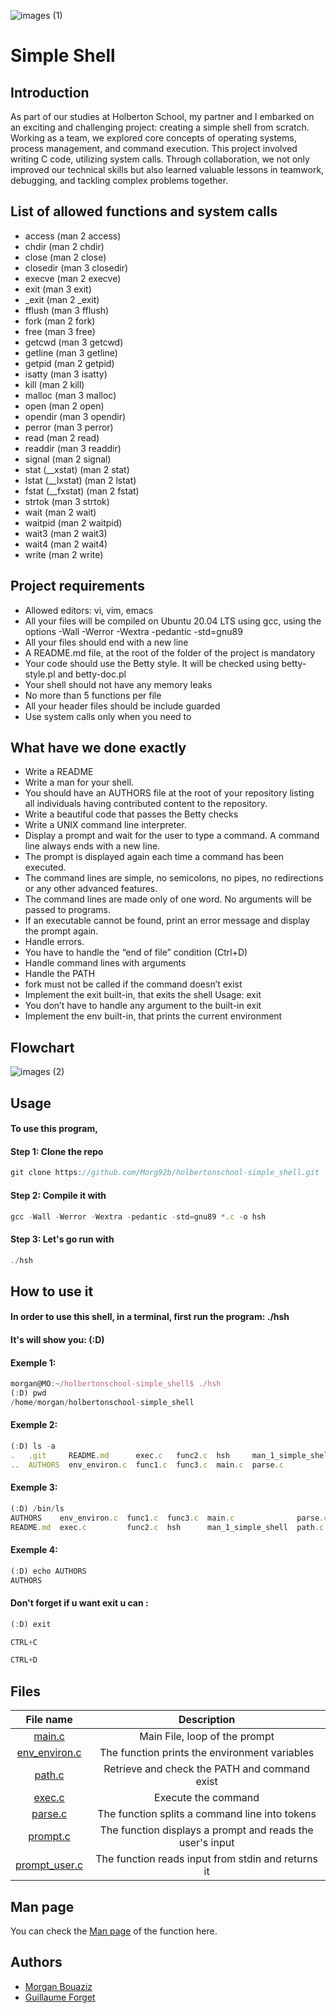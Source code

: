 ![images (1)](https://github.com/Morg92b/holbertonschool-simple_shell/blob/morgan/shell%20project%20.jpg)

# Simple Shell

## Introduction 
As part of our studies at Holberton School, my partner and I embarked on an exciting and challenging project: creating a simple shell from scratch. Working as a team, we explored core concepts of operating systems, process management, and command execution. This project involved writing C code, utilizing system calls. Through collaboration, we not only improved our technical skills but also learned valuable lessons in teamwork, debugging, and tackling complex problems together.

## List of allowed functions and system calls

* access (man 2 access)
* chdir (man 2 chdir)
* close (man 2 close)
* closedir (man 3 closedir)
* execve (man 2 execve)
* exit (man 3 exit)
* _exit (man 2 _exit)
* fflush (man 3 fflush)
* fork (man 2 fork)
* free (man 3 free)
* getcwd (man 3 getcwd)
* getline (man 3 getline)
* getpid (man 2 getpid)
* isatty (man 3 isatty)
* kill (man 2 kill)
* malloc (man 3 malloc)
* open (man 2 open)
* opendir (man 3 opendir)
* perror (man 3 perror)
* read (man 2 read)
* readdir (man 3 readdir)
* signal (man 2 signal)
* stat (__xstat) (man 2 stat)
* lstat (__lxstat) (man 2 lstat)
* fstat (__fxstat) (man 2 fstat)
* strtok (man 3 strtok)
* wait (man 2 wait)
* waitpid (man 2 waitpid)
* wait3 (man 2 wait3)
* wait4 (man 2 wait4)
* write (man 2 write)

## Project requirements

* Allowed editors: vi, vim, emacs
* All your files will be compiled on Ubuntu 20.04 LTS using gcc, using the options -Wall -Werror -Wextra -pedantic -std=gnu89
* All your files should end with a new line
* A README.md file, at the root of the folder of the project is mandatory
* Your code should use the Betty style. It will be checked using betty-style.pl and betty-doc.pl
* Your shell should not have any memory leaks
* No more than 5 functions per file
* All your header files should be include guarded
* Use system calls only when you need to

## What have we done exactly

* Write a README
* Write a man for your shell.
* You should have an AUTHORS file at the root of your repository   listing all individuals having contributed content to the repository.
* Write a beautiful code that passes the Betty checks
* Write a UNIX command line interpreter.
* Display a prompt and wait for the user to type a command. A command line always ends with a new line.
* The prompt is displayed again each time a command has been executed.
* The command lines are simple, no semicolons, no pipes, no redirections or any other advanced features.
* The command lines are made only of one word. No arguments will be passed to programs.
* If an executable cannot be found, print an error message and display the prompt again.
* Handle errors.
* You have to handle the “end of file” condition (Ctrl+D)
* Handle command lines with arguments
* Handle the PATH
* fork must not be called if the command doesn’t exist
* Implement the exit built-in, that exits the shell Usage: exit
* You don’t have to handle any argument to the built-in exit
* Implement the env built-in, that prints the current environment

## Flowchart
![images (2)](https://github.com/Morg92b/holbertonschool-simple_shell/blob/morgan/flowchart_simple_shell.png)
## Usage
#### To use this program,

#### Step 1: Clone the repo
```javascript
git clone https://github.com/Morg92b/holbertonschool-simple_shell.git
```
#### Step 2: Compile it with
```javascript
gcc -Wall -Werror -Wextra -pedantic -std=gnu89 *.c -o hsh
```
#### Step 3: Let's go run with
```javascript
./hsh
```
## How to use it
#### In order to use this shell, in a terminal, first run the program: ./hsh

#### It's will show you: (:D) 

#### Exemple 1:
```javascript
morgan@MO:~/holbertonschool-simple_shell$ ./hsh
(:D) pwd
/home/morgan/holbertonschool-simple_shell
```
#### Exemple 2:
```javascript
(:D) ls -a
.   .git     README.md      exec.c   func2.c  hsh     man_1_simple_shell  path.c    prompt_user.c
..  AUTHORS  env_environ.c  func1.c  func3.c  main.c  parse.c             prompt.c  shell.h
```
#### Exemple 3:
```javascript
(:D) /bin/ls
AUTHORS    env_environ.c  func1.c  func3.c  main.c              parse.c  prompt.c       shell.h
README.md  exec.c         func2.c  hsh      man_1_simple_shell  path.c   prompt_user.c
```
#### Exemple 4:
```javascript
(:D) echo AUTHORS
AUTHORS
```

#### Don't forget if u want exit u can :

```javascript
(:D) exit
```
```javascript
CTRL+C
```
```javascript
CTRL+D
```
## Files

| File name | Description |
| :---------------: |:---------------:|
| [main.c](https://github.com/Morg92b/holbertonschool-simple_shell/blob/main/main.c) | Main File, loop of the prompt |
| [env_environ.c](https://github.com/Morg92b/holbertonschool-simple_shell/blob/main/env_environ.c) | The function prints the environment variables  |
| [path.c](https://github.com/Morg92b/holbertonschool-simple_shell/blob/main/path.c) | Retrieve and check the PATH and command exist |
| [exec.c](https://github.com/Morg92b/holbertonschool-simple_shell/blob/main/exec.c) | Execute the command |
| [parse.c](https://github.com/Morg92b/holbertonschool-simple_shell/blob/main/parse.c) | The function splits a command line into tokens |
| [prompt.c](https://github.com/Morg92b/holbertonschool-simple_shell/blob/main/prompt.c) | The function displays a prompt and reads the user's input |
| [prompt_user.c](https://github.com/Morg92b/holbertonschool-simple_shell/blob/main/prompt_user.c) | The function reads input from stdin and returns it |
## Man page

You can check the [Man page](https://github.com/Morg92b/holbertonschool-simple_shell/blob/morgan/man_1_simple_shell) of the function here.
## Authors

- [Morgan Bouaziz](https://github.com/Morg92b)
- [Guillaume Forget](https://github.com/ForgetG)
